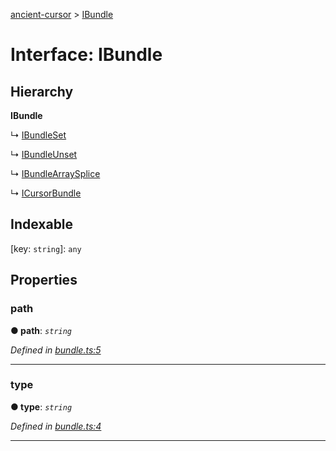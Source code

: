 [ancient-cursor](../README.md) > [IBundle](../interfaces/ibundle.md)



# Interface: IBundle

## Hierarchy

**IBundle**

↳  [IBundleSet](ibundleset.md)




↳  [IBundleUnset](ibundleunset.md)




↳  [IBundleArraySplice](ibundlearraysplice.md)




↳  [ICursorBundle](icursorbundle.md)








## Indexable

\[key: `string`\]:&nbsp;`any`

## Properties
<a id="path"></a>

###  path

**●  path**:  *`string`* 

*Defined in [bundle.ts:5](https://github.com/AncientSouls/Cursor/blob/6da6cc9/src/lib/bundle.ts#L5)*





___

<a id="type"></a>

###  type

**●  type**:  *`string`* 

*Defined in [bundle.ts:4](https://github.com/AncientSouls/Cursor/blob/6da6cc9/src/lib/bundle.ts#L4)*





___


